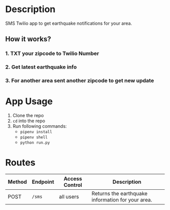 # Description

SMS Twilio app to get earthquake notifications for your area.

## How it works?

### 1. TXT your zipcode to Twilio Number
### 2. Get latest earthquake info
### 3. For another area sent another zipcode to get new update

# App Usage

1. Clone the repo
2. `cd` into the repo
3. Run following commands:
    - `pipenv install`
    - `pipenv shell`
    - `python run.py`


# Routes

| Method | Endpoint | Access Control | Description                                              |
| ------ | -------- | -------------- | -------------------------------------------------------- |
| POST   | `/sms`   | all users      | Returns the earthquake information for your area. |


